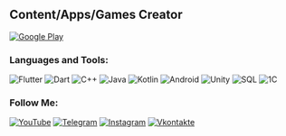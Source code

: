
## Content/Apps/Games Creator
[![Google Play](https://img.shields.io/badge/-Google%20Play-090909?style=for-the-badge&logo=GooglePlay&logoColor=00DB9B)](https://play.google.com/store/apps/dev?id=8534935420746865475/)

### Languages and Tools:
![Flutter](https://img.shields.io/badge/Flutter-090909?style=for-the-badge&logo=flutter&logoColor=47C5FB)
![Dart](https://img.shields.io/badge/-Dart-090909?style=for-the-badge&logo=dart&logoColor=097CDB)
![C++](https://img.shields.io/badge/-C++-090909?style=for-the-badge&logo=C%2b%2b&logoColor=6296CC)
![Java](https://img.shields.io/badge/-Java-090909?style=for-the-badge&logo=Java&logoColor=E69323)
![Kotlin](https://img.shields.io/badge/-Kotlin-090909?style=for-the-badge&logo=Kotlin&logoColor=AC23E6)
![Android](https://img.shields.io/badge/-Android-090909?style=for-the-badge&logo=Android&logoColor=33D92E)
![Unity](https://img.shields.io/badge/-Unity-090909?style=for-the-badge&logo=Unity&logoColor=00000)
![SQL](https://img.shields.io/badge/-SQL-090909?style=for-the-badge&logo=SQL&logoColor=00000)
![1C](https://img.shields.io/badge/-1C-090909?style=for-the-badge&logo=1c&logoColor=00000)

### Follow Me:
[![YouTube](https://img.shields.io/badge/-YouTube-090909?style=for-the-badge&logo=YouTube&logoColor=FF0000)](https://www.youtube.com/channel/UCOrpFohs9Gnm17r2YjNvVzg/)
[![Telegram](https://img.shields.io/badge/-Telegram-090909?style=for-the-badge&logo=telegram&logoColor=27A0D9)](https://t.me/saltario)
[![Instagram](https://img.shields.io/badge/-Instagram-090909?style=for-the-badge&logo=instagram&logoColor=B4068E)](https://www.instagram.com/the.red.pro)
[![Vkontakte](https://img.shields.io/badge/-Vkontakte-090909?style=for-the-badge&logo=Vk&logoColor=4F7DB3)](https://vk.com/vadimshaulsky)
